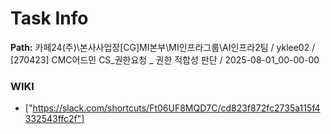 # Task Info

**Path:** 카페24(주)\본사사업장\[CG]MI본부\MI인프라그룹\AI인프라2팀 / yklee02 / [270423] CMC어드민 CS_권한요청 _ 권한 적합성 판단 / 2025-08-01_00-00-00

### WIKI
- ["https://slack.com/shortcuts/Ft06UF8MQD7C/cd823f872fc2735a115f4332543ffc2f"]

